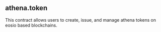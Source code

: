 athena.token
------------
This contract allows users to create, issue, and manage athena tokens on eosio based blockchains.